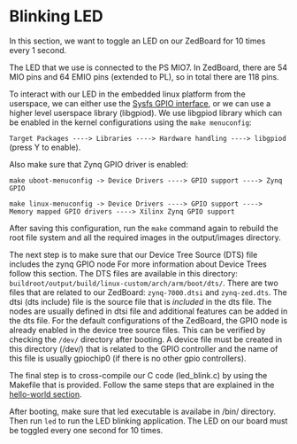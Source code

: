 # Blinking LED

In this section, we want to toggle an LED on our ZedBoard for 10 times every 1 second.

The LED that we use is connected to the PS MIO7. In ZedBoard, there are 54 MIO pins and 64 EMIO pins (extended to PL), so in total there are 118 pins.

To interact with our LED in the embedded linux platform from the userspace, we can either use the [Sysfs GPIO interface](https://www.kernel.org/doc/Documentation/gpio/sysfs.txt), or we can use a higher level userspace library (libgpiod).
We use libgpiod library which can be enabled in the kernel configurations using the `make menuconfig`:

`Target Packages ----> Libraries ----> Hardware handling ----> libgpiod` (press Y to enable).

Also make sure that Zynq GPIO driver is enabled:

`make uboot-menuconfig -> Device Drivers ----> GPIO support ----> Zynq GPIO`

`make linux-menuconfig -> Device Drivers ----> GPIO support ----> Memory mapped GPIO drivers ----> Xilinx Zynq GPIO support`

After saving this configuration, run the `make` command again to rebuild the root file system and all the required images in the output/images directory.

The next step is to make sure that our Device Tree Source (DTS) file includes the zynq GPIO node For more information about Device Trees follow this section.
The DTS files are available in this directory: `buildroot/output/build/linux-custom/arch/arm/boot/dts/`.
There are two files that are related to our ZedBoard: `zynq-7000.dtsi` and `zynq-zed.dts`.
The dtsi (dts include) file is the source file that is _included_ in the dts file. The nodes are usually defined in dtsi file and additional features can be added in the dts file.
For the default configurations of the ZedBoard, the GPIO node is already enabled in the device tree source files. This can be verified by checking the `/dev/` directory after booting.
A device file must be created in this directory (/dev/) that is related to the GPIO controller and the name of this file is usually gpiochip0 (if there is no other gpio controllers).

The final step is to cross-compile our C code (led_blink.c) by using the Makefile that is provided. Follow the same steps that are explained in the [hello-world section](https://github.com/Amir-Mansoori/Embedded-Linux-ZedBoard-Buildroot/tree/main/1-hello-world#hello-world).

After booting, make sure that led executable is availabe in /bin/ directory. Then run `led` to run the LED blinking application. The LED on our board must be toggled every one second for 10 times.
